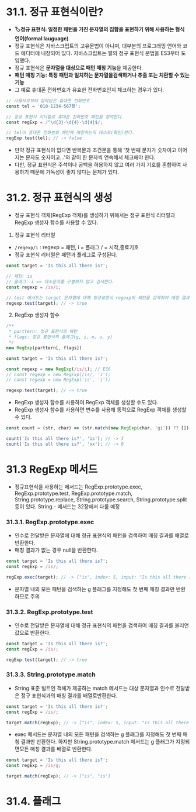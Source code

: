 # 31.1. 정규 표현식이란?
- **🏷️정규 표현식: 일정한 패턴을 가진 문자열의 집합을 표현하기 위해 사용하는 형식 언어(formal lauguage)**
- 정규 표현식은 자바스크립트의 고유문법이 아니며, 대부분의 프로그래밍 언어와 코드 에디터에 내장되어 있다. 자바스크립트는 펄의 정규 표현식 문법을 ES3부터 도입했다.
- 정규 표현식은 **문자열을 대상으로 패턴 매칭 기능**을 제공한다.
- **패턴 매칭 기능: 특정 패턴과 일치하는 문자열을검색하거나 추출 또는 치환할 수 있는 기능**
- 그 예로 휴대폰 전화번호가 유효한 전화번호인지 체크하는 경우가 있다.
```javascript
// 사용자로부터 입력받은 휴대폰 전화번호
const tel = '010-1234-567팔';

// 정규 표현식 리터럴로 휴대폰 전화번호 패턴을 정의한다.
const regExp = /^\d{3}-\d{4}-\d{4}$/;

// tel이 휴대폰 전화번호 패턴에 매칭하는지 테스트(확인)한다.
regExp.test(tel); // -> false
```
- 만약 정규 표현식이 없다면 반복문과 조건문을 통해 '첫 번째 문자가 숫자이고 이어지는 문자도 숫자이고...'와 같이 한 문자씩 연속해서 체크해야 한다.
- 다만, 정규 표현식은 주석이나 공백을 허용하지 않고 여러 가지 기호를 혼합하여 사용하기 때문에 가독성이 좋지 않다는 문제가 있다.

# 31.2. 정규 표현식의 생성
- 정규 표현식 객체(RegExp 객체)를 생성하기 위해서는 정규 표현식 리터럴과 RegExp 생성자 함수를 사용할 수 있다.

1. 정규 표현식 리터럴
- `/regexp/i` : regexp = 패턴, i = 플래그 / = 시작,종료기호
- 정규 표현식 리터럴은 패턴과 플래그로 구성된다.
```javascript
const target = 'Is this all there is?';

// 패턴: is
// 플래그: i => 대소문자를 구별하지 않고 검색한다.
const regexp = /is/i;

// test 메서드는 target 문자열에 대해 정규표현식 regexp의 패턴을 검색하여 매칭 결과를 불리언 값으로 반환한다.
regexp.test(target); // -> true
```

2. RegExp 생성자 함수
```javascript
/**
 * parttern: 정규 표현식의 패턴
 * flags: 정규 표현식의 플래그(g, i, m, u, y)
 */
new RegExp(parttern[, flags])
```
```javascript
const target = 'Is this all there is?';

const regexp = new RegExp(/is/i); // ES6
// const regexp = new RegExp(/is/, 'i');
// const regexp = new RegExp('is', 'i');

regexp.test(target); // -> true
```
- RegExp 생성자 함수를 사용하여 RegExp 객체를 생성할 수도 있다.
- RegExp 생성자 함수를 사용하면 변수를 사용해 동적으로 RegExp 객체를 생성할 수 있다.
```javascript
const count = (str, char) => (str.match(new RegExp(char, 'gi')) ?? []).length;

count('Is this all there is?', 'is'); // -> 3
count('Is this all there is?', 'xx'); // -> 0
```

# 31.3 RegExp 메서드
- 정규표현식을 사용하는 메서드는 RegExp.prototype.exec, RegExp.prototype.test, RegExp.prototype.match, String.prototype.replace, String.prototype.search, String.prototype.split 등이 있다. String.- 메서드는 32장에서 다룰 예정

### 31.3.1. RegExp.prototype.exec
- 인수로 전달받은 문자열에 대해 정규 표현식의 패턴을 검색하여 매칭 결과를 배열로반환한다.
- 매칭 결과가 없는 경우 null을 반환한다.
```javascript
const target = 'Is this all there is?';
const regExp = /is/;

regExp.exec(target); // -> ["is", index: 5, input: "Is this all there is?", groups: undefined]
```
- 문자열 내의 모든 패턴을 검색하는 g 플래그를 지정해도 첫 번째 매칭 결과만 반환하므로 주의 

### 31.3.2. RegExp.prototype.test
- 인수로 전달받은 문자열에 대해 정규 표현식의 패턴을 검색하여 매칭 결과를 불리언 값으로 반환한다.
```javascript
const target = 'Is this all there is?';
const regExp = /is/;

regExp.test(target); // -> true
```

### 31.3.3. String.prototype.match
- String 표준 빌트인 객체가 제공하는 match 메서드는 대상 문자열과 인수로 전달받은 정규 표현식과의 매칭 결과를 배열로반환한다.
```javascript
const target = 'Is this all there is?';
const regExp = /is/;

target.match(regExp); // -> ["is", index: 5, input: "Is this all there is?", groups: undefined]
```
- exec 메서드는 문자열 내의 모든 패턴을 검색하는 g 플래그를 지정해도 첫 번째 매칭 결과만 반환한다. 하지만 String.prototype.match 메서드는 g 플래그가 지정되면모든 매칭 결과를 배열로 반환한다.
```javascript
const target = 'Is this all there is?';
const regExp = /is/g;

target.match(regExp); // -> ["is", "is"]
```

# 31.4. 플래그
